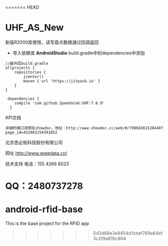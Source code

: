 <<<<<<< HEAD
# UHF_AS_New
新版R2000库使用，读写盘点数据通过回调返回

-  导入依赖库
**AndroidStudio** build.gradle中的dependencies中添加

```
//最外层build.gradle
allprojects {
    repositories {
        jcenter()
        maven { url 'https://jitpack.io' }
    }
}
```
```
 dependencies {
    compile 'com.github.SpeedataG:UHF:7.6.9'
  }
```

API文档

	详细的接口说明在showdoc，地址：http://www.showdoc.cc/web/#/79868361520440?page_id=452063154391852

北京思必拓科技股份有限公司

网址 http://www.speedata.cn/

技术支持 电话：155 4266 8023

QQ：2480737278
=======
# android-rfid-base
This is the base project for the RFID app
>>>>>>> 0d3d66e3e9454d1cbef769e64ef3c2f9a819c864
